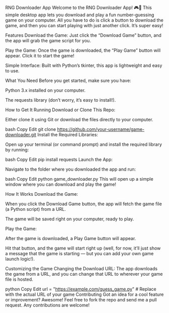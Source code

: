 RNG Downloader App
Welcome to the RNG Downloader App! 🎮🚀 This simple desktop app lets you download and play a fun number-guessing game on your computer. All you have to do is click a button to download the game, and then you can start playing with just another click. It’s super easy!

Features
Download the Game: Just click the “Download Game” button, and the app will grab the game script for you.

Play the Game: Once the game is downloaded, the “Play Game” button will appear. Click it to start the game!

Simple Interface: Built with Python’s tkinter, this app is lightweight and easy to use.

What You Need
Before you get started, make sure you have:

Python 3.x installed on your computer.

The requests library (don’t worry, it’s easy to install!).

How to Get It Running
Download or Clone This Repo:

Either clone it using Git or download the files directly to your computer.

bash
Copy
Edit
git clone https://github.com/your-username/game-downloader.git
Install the Required Libraries:

Open up your terminal (or command prompt) and install the required library by running:

bash
Copy
Edit
pip install requests
Launch the App:

Navigate to the folder where you downloaded the app and run:

bash
Copy
Edit
python game_downloader.py
This will open up a simple window where you can download and play the game!

How It Works
Download the Game:

When you click the Download Game button, the app will fetch the game file (a Python script) from a URL.

The game will be saved right on your computer, ready to play.

Play the Game:

After the game is downloaded, a Play Game button will appear.

Hit that button, and the game will start right up (well, for now, it’ll just show a message that the game is starting — but you can add your own game launch logic!).

Customizing the Game
Changing the Download URL: The app downloads the game from a URL, and you can change that URL to wherever your game file is hosted.

python
Copy
Edit
url = "https://example.com/guess_game.py"  # Replace with the actual URL of your game
Contributing
Got an idea for a cool feature or improvement? Awesome! Feel free to fork the repo and send me a pull request. Any contributions are welcome!

